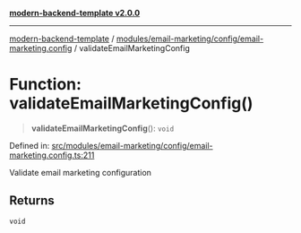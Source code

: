 [**modern-backend-template v2.0.0**](../../../../../README.md)

***

[modern-backend-template](../../../../../modules.md) / [modules/email-marketing/config/email-marketing.config](../README.md) / validateEmailMarketingConfig

# Function: validateEmailMarketingConfig()

> **validateEmailMarketingConfig**(): `void`

Defined in: [src/modules/email-marketing/config/email-marketing.config.ts:211](https://github.com/maemreyo/saas-4cus-nodejs/blob/2a5b3f3aa11335dfa561e80e1feabb8e6084261e/src/modules/email-marketing/config/email-marketing.config.ts#L211)

Validate email marketing configuration

## Returns

`void`

